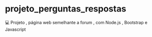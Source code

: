 # projeto_perguntas_respostas
:computer: Projeto , página web semelhante a forum , com Node.js , Bootstrap e Javascript
